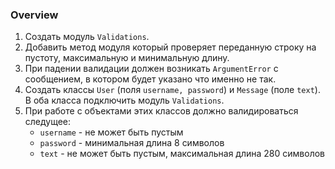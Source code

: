 ### Overview
1. Создать модуль `Validations`.
2. Добавить метод модуля который проверяет переданную строку на пустоту, максимальную и минимальную длину.
3. При падении валидации должен возникать `ArgumentError` с сообщением, в котором будет указано что именно не так.
3. Создать классы `User` (поля `username, password`) и `Message` (поле `text`). В оба класса подключить модуль `Validations`.
4. При работе с объектами этих классов должно валидироваться следущее:
    - `username` - не может быть пустым
    - `password` - минимальная длина 8 символов
    - `text` - не может быть пустым, максимальная длина 280 символов
